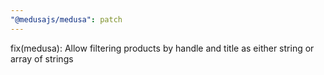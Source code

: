 ```yaml
---
"@medusajs/medusa": patch
---
```


fix(medusa): Allow filtering products by handle and title as either string or array of strings
